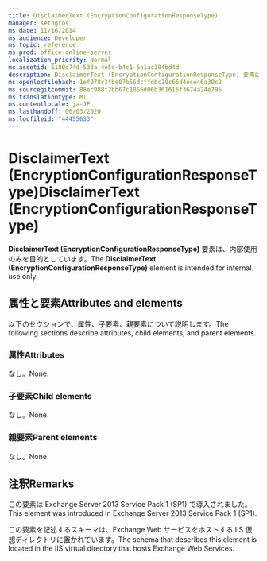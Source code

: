 ```yaml
---
title: DisclaimerText (EncryptionConfigurationResponseType)
manager: sethgros
ms.date: 11/16/2014
ms.audience: Developer
ms.topic: reference
ms.prod: office-online-server
localization_priority: Normal
ms.assetid: 6180d74d-533a-4e5c-b4c1-6a1ac394bd4d
description: DisclaimerText (EncryptionConfigurationResponseType) 要素は、内部使用のみを目的としています。
ms.openlocfilehash: 1ef078c3fbe07b56dcffdbc20c66d4ece46a30c2
ms.sourcegitcommit: 88ec988f2bb67c1866d06b361615f3674a24e795
ms.translationtype: MT
ms.contentlocale: ja-JP
ms.lasthandoff: 06/03/2020
ms.locfileid: "44455633"
---
```

# <a name="disclaimertext-encryptionconfigurationresponsetype"></a><span data-ttu-id="e4655-103">DisclaimerText (EncryptionConfigurationResponseType)</span><span class="sxs-lookup"><span data-stu-id="e4655-103">DisclaimerText (EncryptionConfigurationResponseType)</span></span>

<span data-ttu-id="e4655-104">**DisclaimerText (EncryptionConfigurationResponseType)** 要素は、内部使用のみを目的としています。</span><span class="sxs-lookup"><span data-stu-id="e4655-104">The **DisclaimerText (EncryptionConfigurationResponseType)** element is intended for internal use only.</span></span> 

## <a name="attributes-and-elements"></a><span data-ttu-id="e4655-105">属性と要素</span><span class="sxs-lookup"><span data-stu-id="e4655-105">Attributes and elements</span></span>

<span data-ttu-id="e4655-106">以下のセクションで、属性、子要素、親要素について説明します。</span><span class="sxs-lookup"><span data-stu-id="e4655-106">The following sections describe attributes, child elements, and parent elements.</span></span>
  
### <a name="attributes"></a><span data-ttu-id="e4655-107">属性</span><span class="sxs-lookup"><span data-stu-id="e4655-107">Attributes</span></span>

<span data-ttu-id="e4655-108">なし。</span><span class="sxs-lookup"><span data-stu-id="e4655-108">None.</span></span>
  
### <a name="child-elements"></a><span data-ttu-id="e4655-109">子要素</span><span class="sxs-lookup"><span data-stu-id="e4655-109">Child elements</span></span>

<span data-ttu-id="e4655-110">なし。</span><span class="sxs-lookup"><span data-stu-id="e4655-110">None.</span></span>
  
### <a name="parent-elements"></a><span data-ttu-id="e4655-111">親要素</span><span class="sxs-lookup"><span data-stu-id="e4655-111">Parent elements</span></span>

<span data-ttu-id="e4655-112">なし。</span><span class="sxs-lookup"><span data-stu-id="e4655-112">None.</span></span>
  
## <a name="remarks"></a><span data-ttu-id="e4655-113">注釈</span><span class="sxs-lookup"><span data-stu-id="e4655-113">Remarks</span></span>

<span data-ttu-id="e4655-114">この要素は Exchange Server 2013 Service Pack 1 (SP1) で導入されました。</span><span class="sxs-lookup"><span data-stu-id="e4655-114">This element was introduced in Exchange Server 2013 Service Pack 1 (SP1).</span></span>
  
<span data-ttu-id="e4655-115">この要素を記述するスキーマは、Exchange Web サービスをホストする IIS 仮想ディレクトリに置かれています。</span><span class="sxs-lookup"><span data-stu-id="e4655-115">The schema that describes this element is located in the IIS virtual directory that hosts Exchange Web Services.</span></span>
  

